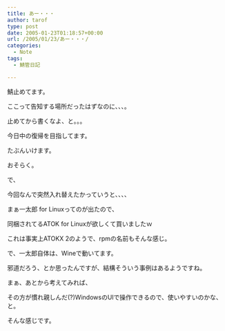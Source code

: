 ```yaml
---
title: あー・・・
author: tarof
type: post
date: 2005-01-23T01:18:57+00:00
url: /2005/01/23/あー・・・/
categories:
  - Note
tags:
  - 鯖管日記

---
```

鯖止めてます。

ここって告知する場所だったはずなのに、、、。
  
止めてから書くなよ、と。。。

今日中の復帰を目指してます。
  
たぶんいけます。

おそらく。

で、
  
今回なんで突然入れ替えたかっていうと、、、、
  
まぁ一太郎 for Linuxってのが出たので、
  
同梱されてるATOK for Linuxが欲しくて買いましたｗ
  
これは事実上ATOKX 2のようで、rpmの名前もそんな感じ。

で、一太郎自体は、Wineで動いてます。
  
邪道だろう、とか思ったんですが、結構そういう事例はあるようですね。
  
まぁ、あとから考えてみれば、
  
その方が慣れ親しんだ(?)WindowsのUIで操作できるので、使いやすいのかな、と。

そんな感じです。